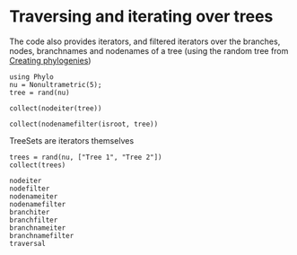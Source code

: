 # Traversing and iterating over trees
The code also provides iterators, and filtered iterators over the
branches, nodes, branchnames and nodenames of a tree (using the random tree from
[Creating phylogenies](input.md))
```@example random_trees
using Phylo
nu = Nonultrametric(5);
tree = rand(nu)

collect(nodeiter(tree))
```

```@example random_trees
collect(nodenamefilter(isroot, tree))
```

TreeSets are iterators themselves
```@example random_trees
trees = rand(nu, ["Tree 1", "Tree 2"])
collect(trees)
```

```@docs
nodeiter
nodefilter
nodenameiter
nodenamefilter
branchiter
branchfilter
branchnameiter
branchnamefilter
traversal
```
